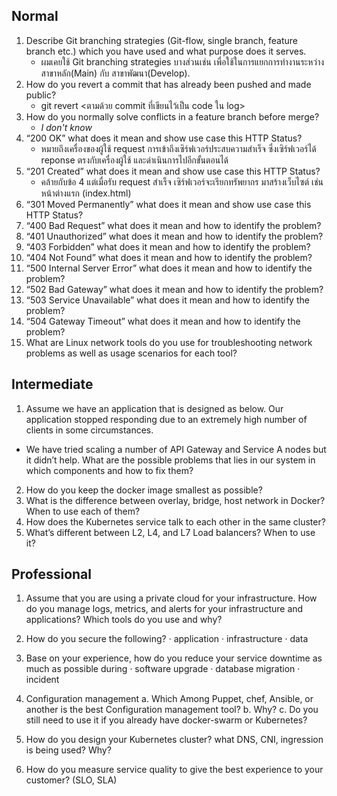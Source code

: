 ## Normal
1.  Describe Git branching strategies (Git-flow, single branch, feature branch etc.) which you have used and what purpose does it serves.
    - ผมเคยใช้ Git branching strategies บางส่วนเช่น เพื่อใช้ในการแยกการทำงานระหว่าง สาขาหลัก(Main) กับ สาขาพัฒนา(Develop). 
2.	How do you revert a commit that has already been pushed and made public? 
    - git revert <ตามด้วย commit ที่เขียนไว้เป็น code ใน log> 
3.	How do you normally solve conflicts in a feature branch before merge?
    - *I don't know*
4.	“200 OK” what does it mean and show use case this HTTP Status?
    - หมายถึงเครื่องของผู้ใช้ request การเข้าถึงเซิร์ฟเวอร์ประสบความสำเร็จ ซึ่งเซิร์ฟเวอร์ได้ reponse ตรงกับเครื่องผู้ใช้ และดำเนินการไปอีกขั้นตอนได้
5.	“201 Created” what does it mean and show use case this HTTP Status?
    - คล้ายกับข้อ 4 แต่เมื่อรับ request สำเร็จ เซิร์ฟเวอร์จะเรียกทรัพยากร มาสร้างเว็บไซต์ เช่น หน้าต่างแรก (index.html)
6.	“301 Moved Permanently” what does it mean and show use case this HTTP Status?
7.	“400 Bad Request” what does it mean and how to identify the problem?
8.	“401 Unauthorized” what does it mean and how to identify the problem?
9.	“403 Forbidden” what does it mean and how to identify the problem?
10.	“404 Not Found” what does it mean and how to identify the problem?
11.	“500 Internal Server Error” what does it mean and how to identify the problem?
12.	“502 Bad Gateway” what does it mean and how to identify the problem?
13.	“503 Service Unavailable” what does it mean and how to identify the problem?
14.	“504 Gateway Timeout” what does it mean and how to identify the problem?
15.	What are Linux network tools do you use for troubleshooting network problems as well as usage scenarios for each tool?

## Intermediate
1.	Assume we have an application that is designed as below. Our application stopped responding due to an extremely high number of clients in some circumstances.
-	We have tried scaling a number of API Gateway and Service A nodes but it didn’t help. What are the possible problems that lies in our system in which components and how to fix them?
2.	How do you keep the docker image smallest as possible?
3.	What is the difference between overlay, bridge, host network in Docker? When to use each of them?
4.	How does the Kubernetes service talk to each other in the same cluster?
5.	What’s different between L2, L4, and L7 Load balancers? When to use it?

## Professional
1.	Assume that you are using a private cloud for your infrastructure. How do you manage logs, metrics, and alerts for your infrastructure and applications? Which tools do you use and why?
2.	How do you secure the following?
·  	application
·  	infrastructure
·  	data

3.	Base on your experience, how do you reduce your service downtime as much as possible during
·  	software upgrade
·  	database migration
·  	incident
4.	Configuration management
a. 	Which Among Puppet, chef, Ansible, or another is the best Configuration management tool?
b. 	Why?
c. 	Do you still need to use it if you already have docker-swarm or Kubernetes?
5.	How do you design your Kubernetes cluster? what DNS, CNI, ingression is being used? Why?
6.	How do you measure service quality to give the best experience to your customer? (SLO, SLA)
